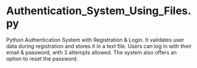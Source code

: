 # Authentication_System_Using_Files.py
Python Authentication System with Registration &amp; Login. It validates user data during registration and stores it in a text file. Users can log in with their email &amp; password, with 3 attempts allowed. The system also offers an option to reset the password. 
